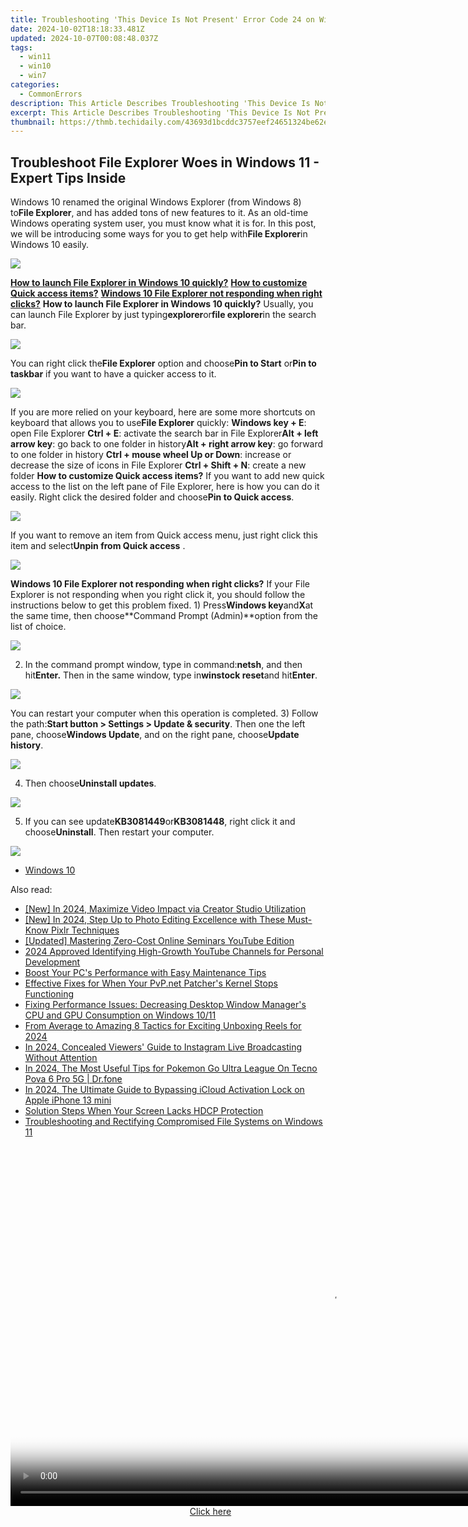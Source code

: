 ```yaml
---
title: Troubleshooting 'This Device Is Not Present' Error Code 24 on Windows 11/8/7
date: 2024-10-02T18:18:33.481Z
updated: 2024-10-07T00:08:48.037Z
tags:
  - win11
  - win10
  - win7
categories:
  - CommonErrors
description: This Article Describes Troubleshooting 'This Device Is Not Present' Error Code 24 on Windows 11/8/7
excerpt: This Article Describes Troubleshooting 'This Device Is Not Present' Error Code 24 on Windows 11/8/7
thumbnail: https://thmb.techidaily.com/43693d1bcddc3757eef24651324be62efb3dc8d54599f3df8a30593f96e0aa27.jpg
---
```


## Troubleshoot File Explorer Woes in Windows 11 - Expert Tips Inside

Windows 10 renamed the original Windows Explorer (from Windows 8) to**File Explorer**, and has added tons of new features to it. As an old-time Windows operating system user, you must know what it is for. In this post, we will be introducing some ways for you to get help with**File Explorer**in Windows 10 easily.

![](https://images.drivereasy.com/wp-content/uploads/2016/12/file-explorer-in-window-s10.jpg)

[**How to launch File Explorer in Windows 10 quickly?**](https://tools.techidaily.com/drivereasy/download/) [**How to customize Quick access items?**](https://tools.techidaily.com/drivereasy/download/) [**Windows 10 File Explorer not responding when right clicks?**](https://tools.techidaily.com/drivereasy/download/)   **How to launch File Explorer in Windows 10 quickly?** Usually, you can launch File Explorer by just typing**explorer**or**file explorer**in the search bar.

![](https://images.drivereasy.com/wp-content/uploads/2016/12/img_584913472d50a-600x522.jpg)

 You can right click the**File Explorer** option and choose**Pin to Start** or**Pin to taskbar** if you want to have a quicker access to it.

![](https://images.drivereasy.com/wp-content/uploads/2016/12/img_584913edbf2bf.jpg)

 If you are more relied on your keyboard, here are some more shortcuts on keyboard that allows you to use**File Explorer** quickly: **Windows key + E**: open File Explorer **Ctrl + E**: activate the search bar in File Explorer**Alt + left arrow key**: go back to one folder in history**Alt + right arrow key**: go forward to one folder in history **Ctrl + mouse wheel Up or Down**: increase or decrease the size of icons in File Explorer **Ctrl + Shift + N**: create a new folder   **How to customize Quick access items?** If you want to add new quick access to the list on the left pane of File Explorer, here is how you can do it easily. Right click the desired folder and choose**Pin to Quick access**.

![](https://images.drivereasy.com/wp-content/uploads/2016/12/pin-to-quick-access.jpg)

 If you want to remove an item from Quick access menu, just right click this item and select**Unpin from Quick access** .

![](https://images.drivereasy.com/wp-content/uploads/2016/12/unpin-from-quick-access.jpg)

 **Windows 10 File Explorer not responding when right clicks?** If your File Explorer is not responding when you right click it, you should follow the instructions below to get this problem fixed. 1) Press**Windows key**and**X**at the same time, then choose**Command Prompt (Admin)**option from the list of choice.

![](https://images.drivereasy.com/wp-content/uploads/2016/12/img_58491b710eb2d.png)

2) In the command prompt window, type in command:**netsh**, and then hit**Enter.** Then in the same window, type in**winstock reset**and hit**Enter**.

![](https://images.drivereasy.com/wp-content/uploads/2016/12/img_58491c14e6750.jpg)

You can restart your computer when this operation is completed. 3) Follow the path:**Start button > Settings > Update & security**. Then one the left pane, choose**Windows Update**, and on the right pane, choose**Update history**.

![](https://images.drivereasy.com/wp-content/uploads/2016/12/img_58491d95611c0-600x476.jpg)

4) Then choose**Uninstall updates**.

![](https://images.drivereasy.com/wp-content/uploads/2016/12/img_58491d7901b10-600x462.jpg)

5) If you can see update**KB3081449**or**KB3081448**, right click it and choose**Uninstall**. Then restart your computer.

![](https://images.drivereasy.com/wp-content/uploads/2016/12/img_58491df2251f5-600x330.jpg)

* [Windows 10](https://tools.techidaily.com/drivereasy/download/)

<ins class="adsbygoogle"
     style="display:block"
     data-ad-format="autorelaxed"
     data-ad-client="ca-pub-7571918770474297"
     data-ad-slot="1223367746"></ins>

<ins class="adsbygoogle"
     style="display:block"
     data-ad-client="ca-pub-7571918770474297"
     data-ad-slot="8358498916"
     data-ad-format="auto"
     data-full-width-responsive="true"></ins>

<span class="atpl-alsoreadstyle">Also read:</span>
<div><ul>
<li><a href="https://youtube-web.techidaily.com/n-2024-maximize-video-impact-via-creator-studio-utilization/"><u>[New] In 2024, Maximize Video Impact via Creator Studio Utilization</u></a></li>
<li><a href="https://fox-info.techidaily.com/new-in-2024-step-up-to-photo-editing-excellence-with-these-must-know-pixlr-techniques/"><u>[New] In 2024, Step Up to Photo Editing Excellence with These Must-Know Pixlr Techniques</u></a></li>
<li><a href="https://youtube-tips.techidaily.com/ed-mastering-zero-cost-online-seminars-youtube-edition/"><u>[Updated] Mastering Zero-Cost Online Seminars YouTube Edition</u></a></li>
<li><a href="https://youtube-stream.techidaily.com/2024-approved-identifying-high-growth-youtube-channels-for-personal-development/"><u>2024 Approved Identifying High-Growth YouTube Channels for Personal Development</u></a></li>
<li><a href="https://common-error.techidaily.com/boost-your-pcs-performance-with-easy-maintenance-tips/"><u>Boost Your PC's Performance with Easy Maintenance Tips</u></a></li>
<li><a href="https://common-error.techidaily.com/effective-fixes-for-when-your-pvpnet-patchers-kernel-stops-functioning/"><u>Effective Fixes for When Your PvP.net Patcher's Kernel Stops Functioning</u></a></li>
<li><a href="https://common-error.techidaily.com/fixing-performance-issues-decreasing-desktop-window-managers-cpu-and-gpu-consumption-on-windows-1011/"><u>Fixing Performance Issues: Decreasing Desktop Window Manager's CPU and GPU Consumption on Windows 10/11</u></a></li>
<li><a href="https://fox-hovers.techidaily.com/from-average-to-amazing-8-tactics-for-exciting-unboxing-reels-for-2024/"><u>From Average to Amazing 8 Tactics for Exciting Unboxing Reels for 2024</u></a></li>
<li><a href="https://extra-hints.techidaily.com/in-2024-concealed-viewers-guide-to-instagram-live-broadcasting-without-attention/"><u>In 2024, Concealed Viewers' Guide to Instagram Live Broadcasting Without Attention</u></a></li>
<li><a href="https://pokemon-go-android.techidaily.com/in-2024-the-most-useful-tips-for-pokemon-go-ultra-league-on-tecno-pova-6-pro-5g-drfone-by-drfone-virtual-android/"><u>In 2024, The Most Useful Tips for Pokemon Go Ultra League On Tecno Pova 6 Pro 5G | Dr.fone</u></a></li>
<li><a href="https://activate-lock.techidaily.com/in-2024-the-ultimate-guide-to-bypassing-icloud-activation-lock-on-apple-iphone-13-mini-by-drfone-ios/"><u>In 2024, The Ultimate Guide to Bypassing iCloud Activation Lock on Apple iPhone 13 mini</u></a></li>
<li><a href="https://common-error.techidaily.com/solution-steps-when-your-screen-lacks-hdcp-protection/"><u>Solution Steps When Your Screen Lacks HDCP Protection</u></a></li>
<li><a href="https://common-error.techidaily.com/troubleshooting-and-rectifying-compromised-file-systems-on-windows-11/"><u>Troubleshooting and Rectifying Compromised File Systems on Windows 11</u></a></li>
</ul></div>

<!-- affiliate ads begin -->
<span id="1155462">
					<video width="1024" height="576" style="cursor:pointer"
           poster="//a.impactradius-go.com/display-clicktoplayimage/1155462.png"
           onclick="if(!this.playClicked){this.play();this.setAttribute('controls',true);this.playClicked=true;}">
	   <source src="//a.impactradius-go.com/display-ad/14559-1155462">
	   <img src="//a.impactradius-go.com/display-clicktoplayimage/1155462.png" style="border: none; height: 100%; width: 100%; object-fit: contain">
	</video>
	<div style="width:640px;text-align:center"><a href="javascript:window.open(decodeURIComponent('https%3A%2F%2Fpropmoneyinc.pxf.io%2Fc%2F5597632%2F1155462%2F14559'), '_blank');void(0);">Click here</a></div>
</span>
<img height="0" width="0" src="https://imp.pxf.io/i/5597632/1155462/14559" style="position:absolute;visibility:hidden;" border="0" />
<!-- affiliate ads end -->

